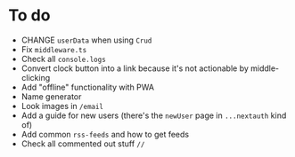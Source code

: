 # To do

- CHANGE `userData` when using `Crud`
- Fix `middleware.ts`
- Check all `console.logs`
- Convert clock button into a link because it's not actionable by middle-clicking
- Add "offline" functionality with PWA
- Name generator
- Look images in `/email`
- Add a guide for new users (there's the `newUser` page in `...nextauth` kind of)
- Add common `rss-feeds` and how to get feeds
- Check all commented out stuff `//`
